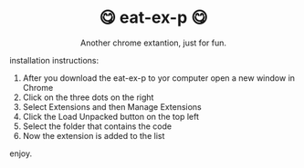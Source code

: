 #
# <div align='center'>😋 eat-ex-p 😋</div>

<div align='center'>Another chrome extantion, just for fun.</div>

installation instructions:
1. After you download the eat-ex-p to yor computer open a new window in Chrome
2. Click on the three dots on the right
3. Select Extensions and then Manage Extensions
4. Click the Load Unpacked button on the top left
5. Select the folder that contains the code
6. Now the extension is added to the list

enjoy.   
